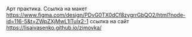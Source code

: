 Арт практика.
Ссылка на макет
https://www.figma.com/design/PDvG0TX0dCf8zygrrGbQO2/html?node-id=116-5&t=ZWpZXjMwL1lTulx2-1
ссылка на сайт
https://lisaivasenko.github.io/zimovka/
